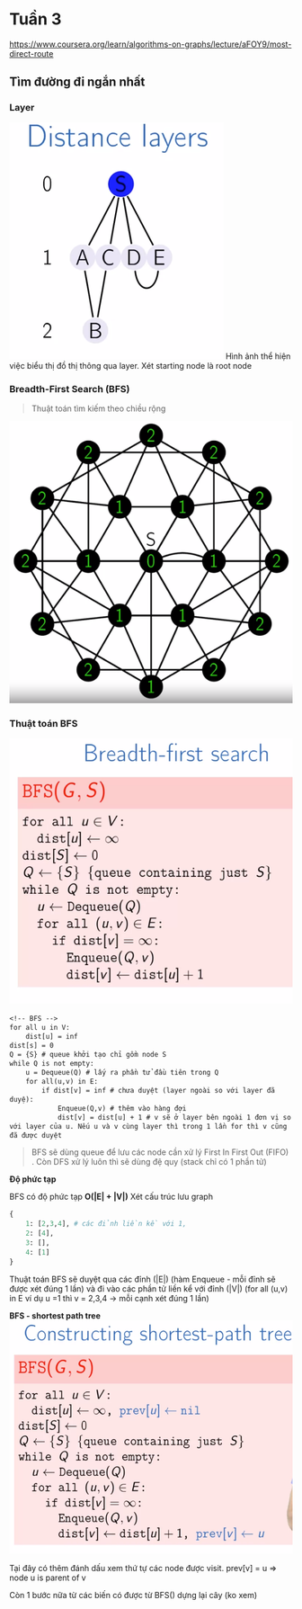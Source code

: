 # Tuần 3 
https://www.coursera.org/learn/algorithms-on-graphs/lecture/aFOY9/most-direct-route

## Tìm đường đi ngắn nhất

### Layer

![](images/w3-layers.png)
Hình ảnh thể hiện việc biểu thị đồ thị thông qua layer. Xét starting node là root node

### Breadth-First Search (BFS)
> Thuật toán tìm kiếm theo chiều rộng

![](images/w3-bfs-layers-example.png)

### Thuật toán BFS

![](images/w3-bfs.png)

```
<!-- BFS -->
for all u in V:
    dist[u] = inf
dist[s] = 0
Q = {S} # queue khởi tạo chỉ gồm node S
while Q is not empty:
    u = Dequeue(Q) # lấy ra phần tử đầu tiên trong Q
    for all(u,v) in E:
        if dist[v] = inf # chưa duyệt (layer ngoài so với layer đã duyệ):
            Enqueue(Q,v) # thêm vào hàng đợi
            dist[v] = dist[u] + 1 # v sẽ ở layer bên ngoài 1 đơn vị so với layer của u. Nếu u và v cùng layer thì trong 1 lần for thì v cũng đã được duyệt
```
> BFS sẽ dùng queue để lưu các node cần xử lý First In First Out (FIFO) . Còn DFS xử lý luôn thì sẽ dùng đệ quy (stack chỉ có 1 phần tử)

**Độ phức tạp**

BFS có độ phức tạp **O(|E| + |V|)**
Xét cấu trúc lưu graph
```python
{
    1: [2,3,4], # các đỉnh liền kề với 1,
    2: [4],
    3: [],
    4: [1]
}
```
Thuật toán BFS sẽ duyệt qua các đỉnh (|E|) (hàm Enqueue - mỗi đỉnh sẽ được xét đúng 1 lần) và đi vào các phần tử liền kể với đỉnh (|V|) (for all (u,v) in E ví dụ u =1 thì v = 2,3,4 -> mỗi cạnh xét đúng 1 lần)

**BFS - shortest path tree**
![](images/w3-bfs-shortest-path-tree.png)

Tại đây có thêm đánh dấu xem thứ tự các node được visit. prev[v] = u => node u is parent of v

Còn 1 bước nữa từ các biến có được từ BFS() dựng lại cây (ko xem)